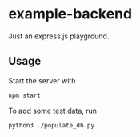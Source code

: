 # example-backend

Just an express.js playground.

## Usage

Start the server with

```sh
npm start
```

To add some test data, run

```sh
python3 ./populate_db.py
```
